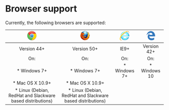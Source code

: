 ﻿# Browser support

Currently, the following browsers are supported:

| ![Chrome](../../../images/web-pki/chrome.gif)               | ![Firefox](../../../images/web-pki/firefox.gif)            | ![IE](../../../images/web-pki/ie.gif)  | ![Edge](../../../images/web-pki/edge.gif) |
|:-----------------------------------------------------------:|:----------------------------------------------------------:|:--------------------------------------:|:-----------------------------------------:|
| Version 44+                                                 | Version 50+                                                | IE9+                                   | Version 42+                               |
| On:                                                         | On:                                                        | On:                                    | On:                                       |
| * Windows 7+                                                | * Windows 7+                                               | * Windows 7+                           | * Windows 10                              |
| * Mac OS X 10.9+                                            | * Mac OS X 10.9+                                           |                                        |                                           |
| * Linux (Debian, RedHat and Slackware based distributions)  | * Linux (Debian, RedHat and Slackware based distributions) |                                        |                                           |
